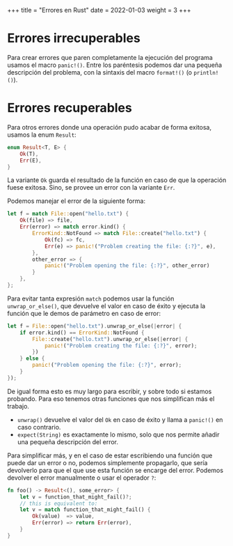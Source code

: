 +++
title = "Errores en Rust"
date = 2022-01-03
weight = 3
+++

# Errores irrecuperables
Para crear errores que paren completamente la ejecución del programa usamos el
macro `panic!()`. Entre los paréntesis podemos dar una pequeña descripción del
problema, con la sintaxis del macro `format!()` (o `println!()`).

# Errores recuperables
Para otros errores donde una operación pudo acabar de forma exitosa, usamos la
enum `Result`:

```rs
enum Result<T, E> {
    Ok(T),
    Err(E),
}
```

La variante `Ok` guarda el resultado de la función en caso de que la operación
fuese exitosa. Sino, se provee un error con la variante `Err`.

Podemos manejar el error de la siguiente forma:

```rs
let f = match File::open("hello.txt") {
    Ok(file) => file,
    Err(error) => match error.kind() {
        ErrorKind::NotFound => match File::create("hello.txt") {
            Ok(fc) => fc,
            Err(e) => panic!("Problem creating the file: {:?}", e),
        },
        other_error => {
            panic!("Problem opening the file: {:?}", other_error)
        }
    },
};
```

Para evitar tanta expresión `match` podemos usar la función `unwrap_or_else()`,
que devuelve el valor en caso de éxito y ejecuta la función que le demos de
parámetro en caso de error:

```rs
let f = File::open("hello.txt").unwrap_or_else(|error| {
    if error.kind() == ErrorKind::NotFound {
        File::create("hello.txt").unwrap_or_else(|error| {
            panic!("Problem creating the file: {:?}", error);
        })
    } else {
        panic!("Problem opening the file: {:?}", error);
    }
});
```

De igual forma esto es muy largo para escribir, y sobre todo si estamos
probando. Para eso tenemos otras funciones que nos simplifican más el trabajo.

+ `unwrap()` devuelve el valor del `Ok` en caso de éxito y llama a `panic!()` en
caso contrario.
+ `expect(String)` es exactamente lo mismo, solo que nos permite añadir una
pequeña descripción del error.

Para simplificar más, y en el caso de estar escribiendo una función que puede
dar un error o no, podemos simplemente propagarlo, que sería devolverlo para que
el que use esta función se encarge del error. Podemos devolver el error
manualmente o usar el operador `?`:

```rs
fn foo() -> Result<(), some_error> {
    let v = function_that_might_fail()?;
    // this is equivalent to:
    let v = match function_that_might_fail() {
        Ok(value)  => value,
        Err(error) => return Err(error),
    }
}
```
